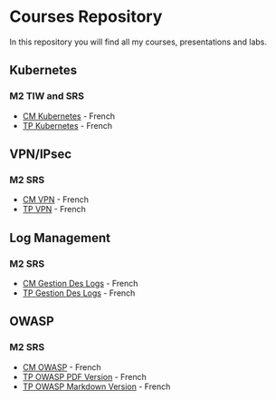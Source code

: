 # Courses Repository
In this repository you will find all my courses, presentations and labs.

## Kubernetes
### M2 TIW and SRS
- [CM Kubernetes](./kubernetes/cm-kubernetes.pdf) - French
- [TP Kubernetes](./kubernetes/tp-kubernetes) - French

## VPN/IPsec
### M2 SRS
- [CM VPN](./vpn/cm-vpn.pdf) - French
- [TP VPN](./vpn/tp-vpn) - French

## Log Management
### M2 SRS
- [CM Gestion Des Logs](./logs/cm-gestion-des-logs.pdf) - French
- [TP Gestion Des Logs](./logs/tp-gestion-des-logs/) - French

## OWASP
### M2 SRS
- [CM OWASP](./owasp/cm-owasp.pdf) - French
- [TP OWASP PDF Version](./owasp/tp-owasp.pdf) - French
- [TP OWASP Markdown Version](./owasp/tp-owasp) - French
